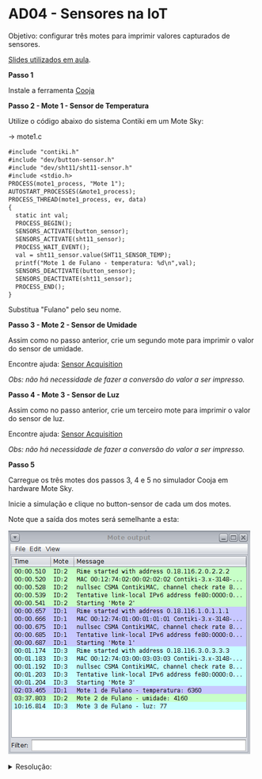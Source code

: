 # AD04 - Sensores na IoT

Objetivo: configurar três motes para imprimir valores capturados de sensores. 

[Slides utilizados em aula](iot_sensors.pdf).

**Passo 1**

Instale a ferramenta [Cooja](https://docs.contiki-ng.org/en/develop/doc/tutorials/Running-Contiki-NG-in-Cooja.html)

**Passo 2 - Mote 1 - Sensor de Temperatura**

Utilize o código abaixo do sistema Contiki em um Mote Sky:

-> mote1.c

```
#include "contiki.h"
#include "dev/button-sensor.h"
#include "dev/sht11/sht11-sensor.h"
#include <stdio.h>
PROCESS(mote1_process, "Mote 1");
AUTOSTART_PROCESSES(&mote1_process);
PROCESS_THREAD(mote1_process, ev, data)
{
  static int val;
  PROCESS_BEGIN();
  SENSORS_ACTIVATE(button_sensor);
  SENSORS_ACTIVATE(sht11_sensor);
  PROCESS_WAIT_EVENT();
  val = sht11_sensor.value(SHT11_SENSOR_TEMP);
  printf("Mote 1 de Fulano - temperatura: %d\n",val);
  SENSORS_DEACTIVATE(button_sensor);
  SENSORS_DEACTIVATE(sht11_sensor);
  PROCESS_END();
}
```

Substitua "Fulano" pelo seu nome.

**Passo 3 - Mote 2 - Sensor de Umidade**

Assim como no passo anterior, crie um segundo mote para imprimir o valor do sensor de umidade.

Encontre ajuda: [Sensor Acquisition](https://anrg.usc.edu/contiki/index.php/Sensor_acquisition)

*Obs: não há necessidade de fazer a conversão do valor a ser impresso.*

**Passo 4 - Mote 3 - Sensor de Luz**

Assim como no passo anterior, crie um terceiro mote para imprimir o valor do sensor de luz.

Encontre ajuda: [Sensor Acquisition](https://anrg.usc.edu/contiki/index.php/Sensor_acquisition)

*Obs: não há necessidade de fazer a conversão do valor a ser impresso.*

**Passo 5**

Carregue os três motes dos passos 3, 4 e 5 no simulador Cooja em hardware Mote Sky.

Inicie a simulação e clique no button-sensor de cada um dos motes.

Note que a saída dos motes será semelhante a esta:

![](cooja_sensors.png)

<details><summary>Resolução:</summary>

Resolução por [Taylor Sobjak](https://www.linkedin.com/in/taylorsobjak/):

[mote1.c](mote1.c)

[mote2.c](mote2.c)

[mote3.c](mote3.c)

![](res1.png)

</details>
